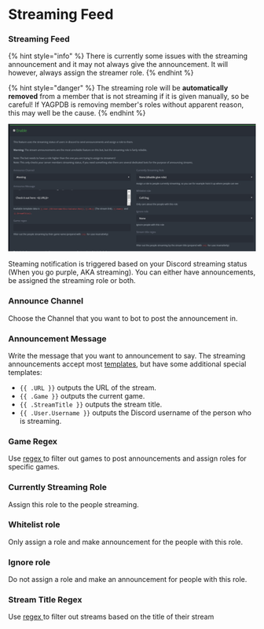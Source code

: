 # Streaming Feed

### Streaming Feed

{% hint style="info" %}
There is currently some issues with the streaming announcement and it may not always give the announcement. It will however, always assign the streamer role.&#x20;
{% endhint %}

{% hint style="danger" %}
The streaming role will be **automatically removed** from a member that is not streaming if it is given manually, so be careful! If YAGPDB is removing member's roles without apparent reason, this may well be the cause.
{% endhint %}

![](../.gitbook/assets/Streaming.PNG)

Steaming notification is triggered based on your Discord streaming status (When you go purple, AKA streaming). You can either have announcements, be assigned the streaming role or both.&#x20;

### **Announce Channel**

Choose the Channel that you want to bot to post the announcement in.

### Announcement Message

Write the message that you want to announcement to say. The streaming announcements accept most [templates](../reference/templates/), but have some additional special templates:

* `{{ .URL }}` outputs the URL of the stream.
* `{{ .Game }}` outputs the current game.
* `{{ .StreamTitle }}` outputs the stream title.
* `{{ .User.Username }}` outputs the Discord username of the person who is streaming.

### Game Regex

Use [regex ](../reference/regex.md)to filter out games to post announcements and assign roles for specific games.

### Currently Streaming Role

Assign this role to the people streaming.&#x20;

### Whitelist role

Only assign a role and make announcement for the people with this role.

### Ignore role

Do not assign a role and make an announcement for people with this role.&#x20;

### Stream Title Regex

Use [regex ](../reference/regex.md)to filter out streams based on the title of their stream
